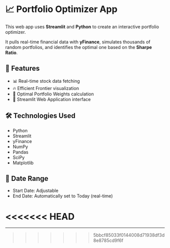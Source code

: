 # 📈 Portfolio Optimizer App

This web app uses **Streamlit** and **Python** to create an interactive portfolio optimizer.

It pulls real-time financial data with **yFinance**, simulates thousands of random portfolios, and identifies the optimal one based on the **Sharpe Ratio**.

## 🚀 Features

- 📊 Real-time stock data fetching
- 🔥 Efficient Frontier visualization
- 🧠 Optimal Portfolio Weights calculation
- 🎯 Streamlit Web Application interface

## 🛠 Technologies Used

- Python
- Streamlit
- yFinance
- NumPy
- Pandas
- SciPy
- Matplotlib

## 📅 Date Range

- Start Date: Adjustable
- End Date: Automatically set to Today (real-time)

<<<<<<< HEAD
=======
---

>>>>>>> 5bbcf85033f0144008d71938df3d8e8785cd9f6f
